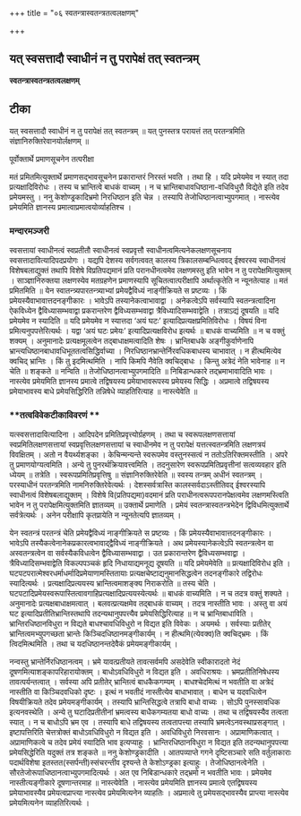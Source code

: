 +++
title = "०६ स्वतन्त्रास्वतन्त्रतत्वलक्षणम्"

+++


## यत् स्वसत्तादौ स्वाधीनं न तु परापेक्षं तत् स्वतन्त्रम्

**स्वतन्त्रास्वतन्त्रतत्वलक्षणम्**

## **टीका**

यत् स्वसत्तादौ स्वाधीनं न तु परापेक्षं तत् स्वतन्त्रम् ॥ यत् पुनस्तत्र परायत्तं तत् परतन्त्रमिति संज्ञानिरुक्तिरेवानयोर्लक्षणम् ॥

पूर्वोक्तार्थे प्रमाणसूचनेन तत्परीक्षा

मतं प्रमितमित्युक्तार्थे प्रमाणसद्भावसूचनेन प्रकारान्तरं निरस्तं भवति । तथा हि । यदि प्रमेयमेव न स्यात् तदा प्रत्यक्षादिविरोधः । तस्य च भ्रान्तित्वे बाधकं वाच्यम् । न च भ्रान्तिबाधावधिष्ठाना-वधिविधुरौ विद्येते इति तदेव प्रमेयमस्तु । ननु केशोण्ड्रकादिभ्रमो निरधिष्ठान इति चेन्न । तस्यापि तेजोधिष्ठानत्वाभ्युपगमात् । नास्त्येव प्रमेयमिति ज्ञानस्य प्रमात्वाप्रमात्वयोर्व्याहतिश्च ।

### **मन्दारमञ्जरी**

स्वसत्तायां स्वाधीनत्वं स्वप्रतीतौ स्वाधीनत्वं स्वप्रवृत्तौ स्वाधीनत्वमित्यनेकलक्षणसूचनाय स्वसत्तादावित्यादिपदप्रयोगः । यद्यपि देशस्य सर्वगत्ववत् कालस्य त्रिकालसम्बन्धित्ववद् ईश्वरस्य स्वाधीनत्वं विशेषबलाद्युक्तं तथापि विशेषे विप्रतिपद्यमानं प्रति परानधीनत्वमेव लक्षणमस्तु इति भावेन न तु परापेक्षमित्युक्तम् । साञ्ज्ञानिरुक्तया लक्षणस्येव मतग्रहणेन प्रमाणस्यापि सूचितत्वात्परीक्षापि अर्थात्कृतेति न न्यूनतेत्याह ॥ मतं प्रमितमिति ॥ येन स्वातन्त्र्यपारतन्त्र्याभ्यां प्रमेयद्वैविध्यं नाङ्गीक्रियते स प्रष्टव्यः । किं प्रमेयस्यैवाभावात्तदनङ्गीकारः । भावेऽपि तस्यानेकत्वाभावाद्वा । अनेकत्वेऽपि सर्वस्यापि स्वतन्त्रत्वादिना ऐकविध्येन द्वैविध्यासम्भवाद्वा प्रकरान्तरेण द्वैविध्यसम्भवाद्वा त्रैविध्यादिसम्भवाद्वेति । तत्राऽद्यं दूषयति ॥ यदि प्रमेयमेव न स्यादिति ॥ यदि प्रमेयमेव न स्यात्तदा ‘अयं घटः’ इत्यादिप्रत्यक्षप्रमितिविरोधः । विषयं विना प्रमित्यनुपपत्तेरित्यर्थः । यद्वा ‘अयं घटः प्रमेयः’ इत्यादिप्रत्यक्षविरोध इत्यर्थः ॥ बाधकं वाच्यमिति ॥ न च वक्तुं शक्यम् । अनुमानादेः प्रत्यक्षमूलत्वेन तद्बाधाक्षमत्वादिति शेषः । भ्रान्तिबाधके अङ्गीकुर्वाणेनापि भ्रान्त्यधिष्ठानबाधावधिभूततत्वसिद्धिर्वाच्या । निरधिष्ठानभ्रान्तेर्निरवधिकबाधस्य चाभावात् । न हीत्थमित्येव क्वचिद् भ्रान्तिः । किं तु इदमित्थमिति । नापि किमपि नैवेति क्वचिद्बाधः । किन्तु अत्रेदं नेति भावेनाह ॥ न चेति ॥ शङ्कते ॥ नन्विति ॥ तेजोधिष्ठानत्वाभ्युपगमादिति ॥ निबिडान्धकारे तद्भ्रमाभावादिति भावः । नास्त्येव प्रमेयमिति ज्ञानस्य प्रमात्वे तद्विषयस्य प्रमेयाभावरूपस्य प्रमेयस्य सिद्धिः । अप्रमात्वे तद्विषयस्य प्रमेयाभावस्य बाधे प्रमेयसिद्धिरिति तन्निषेधे व्याहतिरित्याह ॥ नास्त्येवेति ॥

### **तत्वविवेकटीकाविवरणं **

यत्स्वसत्तादावित्यादिना । आदिपदेन प्रमितिप्रवृत्त्योर्ग्रहणम् । तथा च स्वरूपलक्षणसत्तायां स्वप्रमितिलक्षणसत्तायां स्वप्रवृत्तिलक्षणसत्तायां च स्वाधीनमेव न तु परापेक्षं यत्तत्स्वतन्त्रमिति लक्षणत्रयं विवक्षितम् । अतो न वैयर्थ्यशङ्का । केचिन्मन्यन्ते स्वरूपमेव वस्तुनस्सत्वं न ततोऽतिरिक्तमस्तीति । अपरे तु प्रमाणयोग्यत्वमिति । अन्ये तु पुनरर्थक्रियावत्त्वमिति । तदनुसारेण स्वरूपप्रमितिप्रवृत्तीनां सत्वव्यवहार इति ध्येयम् ॥ तत्रेति । स्वरूपप्रमितिप्रवृत्तिषु ॥ संज्ञानिरुक्तिरेवेति ॥ स्वस्य तन्त्रम् अधीनं स्वतन्त्रम् । परस्याधीनं परतन्त्रमिति नामनिरुक्तिरेवेत्यर्थः । देशस्सर्वत्रास्ति कालस्सर्वदाऽस्तीतिवद् ईश्वरस्यापि स्वाधीनत्वं विशेषबलाद्युक्तम् । विशेषे वि(प्रतिपद्यमा)वदमानं प्रति पराधीनत्वरूपपरानपेक्षत्वमेव लक्षणमस्त्विति भावेन न तु परापेक्षमित्युक्तमिति ज्ञातव्यम् ॥ उक्तार्थे प्रमाणेति । प्रमेयं स्वतन्त्रास्वतन्त्रभेदेन द्विविधमित्युक्तार्थे सर्वत्रेत्यर्थः । अनेन परीक्षापि कृतप्रायेति न न्यूनतेत्यपि ज्ञातव्यम् ।

येन स्वतन्त्रं परतन्त्रं चेति प्रमेयद्वैविध्यं नाङ्गीक्रियते स प्रष्टव्यः । किं प्रमेयस्यैवाभावात्तदनङ्गीकारः । भावेऽपि तस्यैकत्वेनानेकप्रकारत्वभावाद्द्वैविध्यं नाङ्गीक्रियते । अथ प्रमेयस्यानेकत्वेऽपि स्वतन्त्रत्वेन वा अस्वतन्त्रत्वेन वा सर्वस्यैकविधत्वेन द्वैविध्यासम्भवाद्वा । उत प्रकारान्तरेण द्वैविध्यसम्भवाद्वा । त्रैविध्यादिसम्भवाद्वेति विकल्पपञ्चकं हृदि निधायाद्यमनूद्य दूषयति ॥ यदि प्रमेयमेवेति ॥ प्रत्यक्षादिविरोध इति । घटपटपरात्मेश्वरधर्माधर्मादिप्रमेयाणामस्तितायाः प्रत्यक्षचेष्टाद्यनुमानसिद्धत्वेन तदनङ्गीकारे तद्विरोधः स्यादित्यर्थः । प्रत्यक्षादिप्रत्ययस्य भ्रान्तित्वमाशङ्क्य निराकरोति ॥ तस्य चेति । घटपटादिप्रमेयस्वरूपास्तित्वावगाहिप्रत्यक्षादिप्रत्ययस्येत्यर्थः ॥ बाधकं वाच्यमिति । न च तदत्र वक्तुं शक्यते । अनुमानादेः प्रत्यक्षबाधाक्षमत्वात् । बलवत्प्रत्यक्षमेव तद्बाधकं वाच्यम् । तदत्र नास्तीति भावः । अस्तु वा अयं घट इत्यादिप्रतीतिभ्रान्तिस्तथापि तदन्यथानुपपत्त्यैव प्रमेयसिद्धिरित्याह ॥ न च भ्रान्तिबाधाविति । भ्रान्तिरधिष्ठानविधुरा न विद्यते बाधश्चावधिविधुरो न विद्यत इति विवेकः । अयमर्थः । सर्वस्याः प्रतीतेर् भ्रान्तित्वमभ्युपगच्छता भ्रान्तेः किञ्चिदधिष्ठानमङ्गीकार्यम् । न हीत्थमि(त्येवक्व)ति क्वचिद्भ्रमः । किं त्विदमित्थमिति । तथा च यदधिष्ठानन्तदेवैकं प्रमेयमङ्गीकार्यम् ।

नन्वस्तु भ्रान्तेर्निरधिष्ठानत्वम् । भ्रमे यावत्प्रतीयते तावत्सर्वमपि असदेवेति स्वीकारादतो नेदं दूषणमित्याशङ्कापरिहारायोक्तम् । बाधोऽवधिविधुरो न विद्यत इति । अवधिराश्रयः । भ्रमप्रतीतिनिषेधस्य तावत्पर्यन्तत्वात् । सर्वस्या अपि प्रतीतेर् भ्रान्तित्वं बाधकैकगम्यम् । बाधश्चेदमित्थं न भवतीति वा अत्रेदं नास्तीति वा किञ्चिदवधिको दृष्टः । इत्थं न भवतीदं नास्तीत्येव बाधाभावात् । बाधेन च यदवधित्वेन विषयीक्रियते तदेव प्रमेयमङ्गीकार्यम् । तस्यापि भ्रान्तिसिद्धत्वे तत्रापि बाधो वाच्यः । सोऽपि पुनस्सावधिक इत्यनवस्थेति । अन्ये तु घटादिप्रतीतीनां भ्रमत्वस्य बाधैकगम्यतया बाधो वाच्यः । तथा च तद्विषयस्यैव तत्वता स्यात् । न च बाधोऽपि भ्रम एव । तस्यापि बाधे तद्विषयस्य तत्वतापत्त्या तस्यापि भ्रमत्वेऽनवस्थाप्रसङ्गात् । इष्टापत्तिरिति चेत्तत्रोक्तं बाधोऽवधिविधुरो न विद्यत इति । अवधिविधुरो निरवसानः । अप्रामाणिकत्वात् । अप्रामाणिकत्वे च तदेव प्रमेयं स्यादिति भाव इत्यप्याहुः । भ्रान्तिरधिष्ठानविधुरा न विद्यत इति तदन्यथानुपपत्त्या प्रमेयसिद्धेरिति यदुक्तं तत्र शङ्कते ॥ ननु केशोण्ड्रकादीति । आतपव्याप्ते गगने दृष्टिसञ्चारे सति वर्तुलाकाराः पदार्थविशेषा इतस्तत(स्सर्पन्ती)स्संचरन्तीव दृश्यन्ते ते केशोऽण्ड्रका इत्याहुः । तेजोधिष्ठानत्वेनेति । सौरतेजोरूपाधिष्ठानत्वाभ्युपगमादित्यर्थः । अत एव निबिडान्धकारे तद्भ्रमो न भवतीति भावः । प्रमेयमेव नास्तीत्यङ्गीकारे दूषणान्तरमाह ॥ नास्त्येवेति । नास्त्येव प्रमेयमिति ज्ञानस्य प्रमात्वे एतद्विषयस्य प्रमेयाभावस्यैव प्रमेयत्वप्राप्त्या नास्त्येव प्रमेयमित्यनेन व्याहतिः । अप्रमात्वे तु प्रमेयसद्भावस्यैव प्राप्त्या नास्त्येव प्रमेयमित्यनेन व्याहतिरित्यर्थः ।

